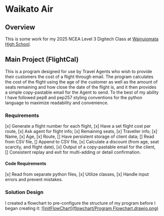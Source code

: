 # Waikato Air

## Overview

This is some work for my 2025 NCEA Level 3 Digitech Class at [Wainuiomata High School](https://wainuiomatahigh.school.nz/).

## Main Project (FlightCal)

This is a program designed for use by Travel Agents who wish to provide their customers the cost of a flight through email. The program calculates the cost of the flight using the age of the customer as well as the amount of seats remaining and how close the date of the flight is, and it then provides a simple copy-pastable email for the Agent to send.
To the best of my ability I have followed pep8 and pep257 styling conventions for the python language to maximize readability and convenience.

### Requirements

[x] Generate a flight number for each flight,
[x] Have a set flight cost per route,
[x] Ask agent for flight info;
    [x] Remaining seats,
    [x] Traveller info;
        [x] Name,
        [x] Age,
    [x] Route,
[] Have persistent storage of client data;
    [] Read from CSV file,
    [] Append to CSV file,
[x] Calculate a discount (from age, seat scarcity, and flight date),
[x] Output of a copy-pastable email for the client,
[] Consistent replay and exit for multi-adding or detail confirmation.

#### Code Requirements

[x] Read from separate python files,
[x] Utilize classes,
[x] Handle input errors and prevent mistakes.

### Solution Design

I created a flowchart to pre-configure the structure of my program before I began creating it:
[![initFlowChart](flowchart/Program Flowchart.drawio.png)](https://viewer.diagrams.net/?tags=%7B%7D&lightbox=1&highlight=0000FF&edit=_blank&layers=1&nav=1&title=Program%20Flowchart.drawio&dark=auto#R%3Cmxfile%3E%3Cdiagram%20name%3D%22Page-1%22%20id%3D%22WkENpaIAz4KM4MTKUci-%22%3E7R1bc5u4%2Btd4zu6DPUggLo9J3HY729ukZ9vdpzPExjYttlzASby%2F%2FkiAMEjYKDYgudM%2BNCAQhu9%2B06eRebd%2BfhP729V7PA%2BiETTmzyNzOoIQmtAhf%2BjIPh8BruvmI8s4nBdjh4HP4b9BMWgUo7twHiS1G1OMozTc1gdneLMJZmltzI9j%2FFS%2FbYGj%2Bq9u%2FWUgDHye%2BZE4%2BjWcp6t81EXGYfyPIFyu2C8Do7iy9tnNxUCy8uf4qTJkvhqZdzHGaX60fr4LIgo9Bpd83usjV8sXi4NNKjPB%2BmF881%2FZyy%2F4%2FR8W%2BPYl%2FGC44%2BIpj360Kz74LgrpA6ExDVI%2FjJLi5dM9gwj5ji09nO2jcDMPYnNk3j6twjT4vPVn9MITIQUytkrXETkD5PAB78id83cP5YA%2F%2B76M6ejHXUoeExTjSY5%2FgMix%2BH3sZYM4DZ4rQ8X3vgnwOkjjPbmluDr2GBkV5OeZxfnTAZclxlYVPLrFmF%2BQz7J89gHC5KAA8gsADgWAv46yn%2F05AI4Q0gzgtikANJgTFi9OcZyu8BJv%2FOjVYfQ2zuFHrhvk7HDPO4y3BeS%2BBWm6L%2BSVv0txHQHBc5j%2BXTn%2Bhz5qgoqz6XPx5OxkXzn5FMQh%2Be4gZmMbAoO%2FqyeVJ9HTw6OyM%2Faso7hM8C6eBSfgVYAr9eNlkJ64D9n5jRSYJ0kjDiI%2FDR%2Fr8rR7NDvaoPkokqFTUsD14NnWC8%2BmID9vMf4ebpY%2FiQCFhm4ayxIg%2FsFfB0eBTD7fj6IgwsvYXxOgbCuUXrtWYYE2bCzC54DZhqAr0wDWAW1bDYCGDYC2%2BwI0w7QGImwCW1RVKa6KO0uJ1Zu8QpLyinkc3cmrbOpNHPv7yg1bHG7SpPLkT3SgQl%2B2w9FXoTBfS0%2Fg7Xl%2BgolOTiAH%2BUsfKLL8%2BvOJFAnS4GZ5%2FcLANXQTBo4A509xSCAC7Silamfrb2ogt3%2FsqCN5O8MRJkC8oQS%2BfPB%2FI%2B9HXsDg%2FvyewY14w5t0vPDXYbTPp6zxBic55MvruYajV43tcz5OwJqOfeK3bPILCeHKtHKJIm28xvNi3gYXWDy8Jjla5n8RHz1ABEp0NPOMyzMGNZTBjYxM6TFFCaKAQgTYbfeC8l5GLWc9Bh4ek2OnvHK4kOOlvJCzAz2tMwQZqbCEcP1T9VKVLeidGUjpeMYadARkpwf2OIxV3jjnCRmYlJdKcBwYB1HWOdxZgZ%2BxP4y7leGckZqnFAxVXrQr1whjlePLyu%2FzyMpOS4ydxqD5C4McBiF123XEYDZYlwTFfYLIyAUjEba5bGTy5co1E%2BTMVEe5ZoK2SjOVmaJSARVmpYKhnGpP1khFWjnVnmjUPRJP2n%2BgItD4HPjpcaf6WhjJdB3NGAlYShlp4qCRTNTqpL8HemMlFrlv5SVgasVL7L0rzPQxDpfh5uo5yOKcJFDGqtSxEFLLQmdxkDMUB7F86bVxkJiUnAZJGm7Ib%2BPrZyPo1FNkOrARFCD%2BJtgEsZ9S%2FV8mKD%2Fs1g%2FUleEQUOenFoh2AUEbchA0kHIIuleoy4eyioFsrkmT0C20HI6%2BzJZQbElYZ89wnAGCt5ZidQn11peyZNq993YenZpGnU5dt4XoLC5jwE3oh%2BiAmLKdUu27pklUaNzjXSomEAbXKaZJk%2FN1HnaUaxW1oZbzzFsXSfPr2JqY5c18ScQQjNw1H1%2BGbaUlLJx0BnLoBtKoBj0gWjrcphWey4JQDbhaEs0V61Amy98xmh1JNOvlxpafpzxOLo1kYEmjuR%2FJbUliGuiFaXh9glstR8sW83SO5%2FMMbYcrzXHavDuX9%2B7MAQxtqLTS%2Bdx8woucu64NRXidBsSvYFO7c66gUPAypIqVdXd4TSGQeaC09ML4L059%2BqAiI2v8luwe0tif0bj47wJNDO5DI4uTespTrFAso7vzo9kuyiPb0zCZESCl6kFnunXQqS9AhJ5KIfOidTNHYw%2FDG7BQma9ynmXjcWTntBg23P0uaLkfsCKH5gn9GELmVRZWDBTlNqUXeGmlHk21qYuaOJJeHDGUzSONU0sTqePw6TIXtcgdfnHEEOkyU2n4%2FdwFObrJEU8PmrOtl9IcP4M59ccX5EDn1ISeiFSpM3imnaYbjQJNAk02X0fAlnoeJ1J%2BhtlmkkGATs7oiUw1ciec66VTQxM6dXk6BW3ClJ8B24oVTF5gwyGqFSzFSVita7Ll7UzNmgaIJShvAkprbzcLTP4sYrwmf%2F5KdKhu5HMHGtShME6swE%2BAEyvDXUTB8w1tvJTR3bw4nM4iP0nCWR1cHGyLzwM5ybK6WzSB1inQttJYBWyoAWps7GUis0HCAUEmcvjI%2BauYd1JY8pX2AHGPyjlQeFRnUhAKCP96w5bYheXiOnR772%2FmGe8QQ2Vs0tcu5qBpZUVeeHQ5nvraYdBUO2yjIblLlE4EssWiEQpHumSbjFSL4A%2FgnYePDLr3wSIgsKHLS404L6sz5mGWHfAzICxwTAGYLyQ3COqoLC9yCgnNKUwqSKs8WD3agOC9NQnFJvbuD21iY5QehGLnwaR23S0bmh5IrkIgVmZ6Hht6sWwFtszj%2BpavtkA7hzZwfkM97LUtcnE4DaY%2BFWipiZMMUm8zfP3CMcOFW61e9lVpYdOXO6D8D7V5k8hApyb01CxHbQngAJWeR0myvdRPtniX6RFNfEn23hXR%2FTlrfwONT3HRFOSotQTapbEfz5jjcxLAL1m4y8Veyua6ymwnpLhUTWfGYIhoZ4zOpfplOBWDBDfJ9zKsYnxd%2BZRJ0lVA3%2Bmrn4nnlIZfpvgEywzkYFh2XT%2BYTTwyqMGClFYxgIs5pL8wJCP89iIbTapsTMerERdqySTyTUBfej8w21KVfMM7fkZP9pBY4%2FgO086th6bjfuo3kv07%2FyGIOE2ZN6CbzsjUzM%2Bh7B7O%2FOimuLAO5%2FOcK4Ik%2FDfrZpOTXoEw8nB0S0MpTcR4kicFwVI2oC9%2BZVTt8d4ocIyJZbLeukzmjDpxmG3PrD22rBdmz8CLRRL04teyoIx6mXVe2VWPWl1WZjmdp07OlFmch2W1tiPlJoxbl8CbJyf0I4KchuYiYbKNMuBcixhibNaJGGLSgTkHlwmhPY%2Fc%2FoWOq3Y5RFXoaNeQTlrsuP2UabXntizTmyDoWQA4tuUYyLXrj%2Bw5EuuJXst7f0M3hbkeccAY4HJxYEyA69SNEtSJUcLEChMPXLi9P%2BHAGKAartlG4clwzQqvH3bJQH4n4tMRVlM7KKMhIdnflimK28Q4Z4VnBmtEb0uKVLvzauvL4glizukuDvKFUK%2FWfhiJjDBwEIazBz3lOSNbVA73gT%2BncjV5JP8vwkiD1jXQ4315pBpuSvMeHW7Go74jgmyGT5NIF1%2BO7CG3Sk0SE9oKnoFrn5rQj9doQ20IesBNxLpeG6mKlC%2BTZWKZzyFg0Kw3r6xYg1O7wFCvd5UuFjivCLvOWk5%2FLr0tbX%2B6WugEfslwS1gQXHS74w2hDURLOk9j5HGCPKl59%2FmLLhYix%2BBlgbk6%2FnYFAM6yWEsyyQzrI%2FJ0jme7dQaGF2%2Ff1z0UnaaN%2BZqg2Jub7mi0JPq8uGePUtKR3t9SkyVVfFfwIerTHLHyXH8%2BFCAl6%2B72x4jaVGpIM%2BLYmBiGWedGk3g5gzoEjPXac6J6uQSOUvP0vCXXQyWcHFnr1OncOr0Ip0w46OBy6FaRKI3T7nXpZXwq2ul5RSLRWjPaTy1Xdv%2BhrdTCzQLH62KHEfJ%2BP3ZhTDCr2nQXgrvKY7vur5r2Vpl2dQpN9MfK3PdPsdk3ZzKqZyKNOgsNF08%2Bn7Fc2cbQbj9byDQU0NYpCrpoUlawuNC0h11P6IpB6luMv4ebLCoVpH4YHd%2FBcbaPQkJYsXmGP%2Ffgz74vM8L8uEsjuqNHPp4U%2FIu6UoP8EhargYWNIZ0%2BV3GRxNX1%2FJb29ly96iZcsYfsIQEU5g1ERtD215RX8v%2FJyH2wPOygpkd5Ba8FIVKtBj2oDw%2FpVjDOCjLb%2B%2Bt13rvsMnYR10fmTtcuXwYWLkblIrCnyiKwOFjjxyBjqXn4GM53WVeKGTNDs84VTytM0ylZVmWinp9szjcbK0%2BseNpEInVzzRiXtLOTJpU0fAeFcVtfP36C1dY50Dx1fz8JB0%2BbveOvlz716svM3rsi7t%2FOydeHi33meszCpGnT3kFrrPnFjuOG3kHukL6DJ%2BbdpkEUZLYi03GvdagcEFSccg0HDI32RNROiEjvq2ToFYD0xIXBJUO8rdqDLCypmi%2F4Jo0a8IXiTYG05gvZXTmAodemQJ4Ye9BwAQLPDFD5duze1S8J7bE0ypOOLGiyH7ttcYErD3EU0oerIsYxrqA2irfXoGwtd2%2B2bhmVVx%2BTuK7qKGmlxShVE50FDH1Wf2lXHlUa3hKmiF6OPjA0CtbrZmDKo7V7nXohVsVQhGSNVC1qr9wE5XeUajJBrWEdMsW70OnNL7KRCu2UW8M2rT9VqRRvQQLlqwHLfRT0Nygu4Qj5GIVuLNEUpJiF%2BfYDTZ1zlAcoTA1oWm0Zrda6QTY%2BAdj%2B7b1X%2ByGbeoSHf1w5qX1WC6uXp4S5jK1ZX%2BzaPqG1hx%2BfKeMm9BNpYXuHaSDfr5kX9KqaA0BcfPFPIBah6tNFrSTDbroqOka9T0khqs6VRP13SitpreoKxlSJ7%2FGuYbehZEcumq9ldwwaMuFvc96g2bBWu6%2BE%2Fx592e%2Bjj3%2B%2B%2BQv%2F%2BfUthKv%2F%2BW%2FHGkXEpDe%2FHCwkxrS4gp0gztTDXNMJq20nYX4CatPDyLpwgjlENVeJuYrE%2BKBBL3%2Fe3Lc0MPcbugixAod7%2FJQF10ZFVlc1%2BPitWvsEHzmNMU6rdEm%2BafUez6lF8Or%2F%3C%2Fdiagram%3E%3C%2Fmxfile%3E)